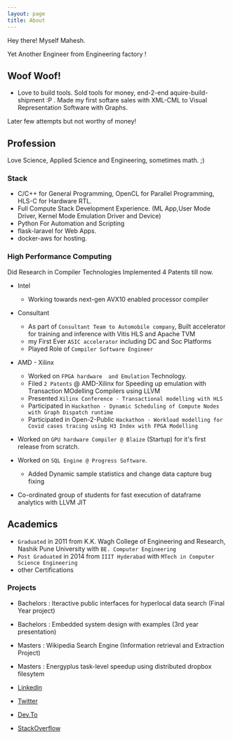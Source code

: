 ```yaml
---
layout: page
title: About
---
```


<p class="message">
Hey there!  
Myself Mahesh.
</p>
 
<p> Yet Another Engineer from Engineering factory ! </p>


## Woof Woof!
* Love to build tools. Sold tools for money, end-2-end aquire-build-shipment :P .
Made my first softare sales with XML-CML to Visual Representation Software with Graphs.

Later few attempts but not worthy of money!

## Profession
Love Science, Applied Science and Engineering, sometimes math. ;)

### Stack
* C/C++ for General Programming, OpenCL for Parallel Programming, HLS-C for Hardware RTL.
* Full Compute Stack Development Experience. (ML App,User Mode Driver, Kernel Mode Emulation Driver and Device)
* Python For Automation and Scripting
* flask-laravel for Web Apps.
* docker-aws for hosting.
 
### High Performance Computing
Did Research in Compiler Technologies Implemented 4 Patents till now. 
* Intel
  + Working towards next-gen AVX10 enabled processor compiler

* Consultant
  + As part of `Consultant Team to Automobile company`, Built accelerator for training and inference with Vitis HLS and Apache TVM 
  + my First Ever `ASIC accelerator` including DC and Soc Platforms
  + Played Role of `Compiler Software Engineer`

* AMD - Xilinx
  + Worked on `FPGA hardware  and Emulation` Technology.  
  + Filed `2 Patents` @ AMD-Xilinx for Speeding up emulation with Transaction MOdelling Compilers using LLVM
  + Presented `Xilinx Conference - Transactional modelling with HLS`
  + Participated in `Hackathon - Dynamic Scheduling of Compute Nodes with Graph Dispatch runtime`
  + Participated in Open-2-Public `Hackathon - Workload modelling for Covid cases tracing using H3 Index with FPGA Modelling`

* Worked on `GPU hardware Compiler @ Blaize` (Startup) for it's first release from scratch.
* Worked on `SQL Engine @ Progress Software`.
  + Added Dynamic sample statistics and change data capture bug fixing
* Co-ordinated group of students for fast execution of dataframe analytics with LLVM JIT

## Academics
* `Graduated` in 2011 from K.K. Wagh College of Engineering and Research, Nashik Pune University with `BE. Computer Engineering`
* `Post Graduated` in 2014 from `IIIT Hyderabad` with `MTech in Computer Science Engineering`
* other Certifications

### Projects
* Bachelors : Iteractive public interfaces for hyperlocal data search (Final Year project)
* Bachelors : Embedded system design with examples (3rd year presentation)
* Masters   : Wikipedia Search Engine (Information retrieval and Extraction Project)
* Masters   : Energyplus task-level speedup using distributed dropbox filesytem


* [Linkedin](https://linkedin.com/maheshattarde)
* [Twitter](https://twitter.com/yehhochukahai)
* [Dev.To](https://dev.to/maheshattarde)
* [StackOverflow](https://stackoverflow.com/users/4021785/mahesh-attarde)

